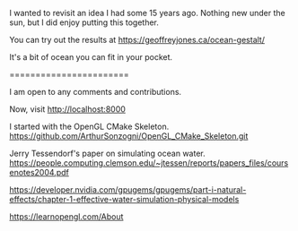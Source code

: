 
I wanted to revisit an idea I had some 15 years ago. Nothing new under the sun, but I did enjoy putting this together.

You can try out the results at https://geoffreyjones.ca/ocean-gestalt/

It's a bit of ocean you can fit in your pocket.


=======================

I am open to any comments and contributions.


Now, visit [http://localhost:8000](http://localhost:8000)


I started with the OpenGL CMake Skeleton.
https://github.com/ArthurSonzogni/OpenGL_CMake_Skeleton.git

Jerry Tessendorf's paper on simulating ocean water.
https://people.computing.clemson.edu/~jtessen/reports/papers_files/coursenotes2004.pdf


https://developer.nvidia.com/gpugems/gpugems/part-i-natural-effects/chapter-1-effective-water-simulation-physical-models

https://learnopengl.com/About


